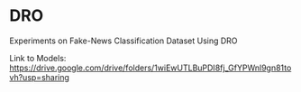 # DRO
Experiments on Fake-News Classification Dataset Using DRO

Link to Models: https://drive.google.com/drive/folders/1wiEwUTLBuPDI8fj_GfYPWnl9gn81tovh?usp=sharing
